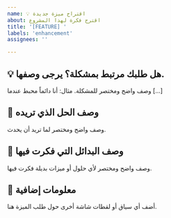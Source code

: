 ```yaml
---
name: 💡 اقتراح ميزة جديدة
about: اقترح فكرة لهذا المشروع
title: '[FEATURE] '
labels: 'enhancement'
assignees: ''

---
```


## 💡 هل طلبك مرتبط بمشكلة؟ يرجى وصفها.

وصف واضح ومختصر للمشكلة. مثال: أنا دائماً محبط عندما [...]

## 💭 وصف الحل الذي تريده

وصف واضح ومختصر لما تريد أن يحدث.

## 🔄 وصف البدائل التي فكرت فيها

وصف واضح ومختصر لأي حلول أو ميزات بديلة فكرت فيها.

## 📱 معلومات إضافية

أضف أي سياق أو لقطات شاشة أخرى حول طلب الميزة هنا. 